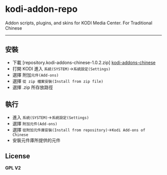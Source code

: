 # kodi-addon-repo
Addon scripts, plugins, and skins for KODI Media Center. For Traditional Chinese

---
安裝
----
- 下載 [repository.kodi-addons-chinese-1.0.2.zip] [kodi-addons-chinese]
- 打開 KODI 進入 `系統(SYSTEM)`→`系統設定(Settings)`
- 選擇 附加`元件(Add-ons)`
- 選擇 `從 zip 檔案安裝(Install from zip file)`
- 選擇 .zip 所存放路徑

執行
----
- 進入 `系統(SYSTEM)`→`系統設定(Settings)`
- 選擇 `附加元件(Add-ons)`
- 選擇 `從附加元件庫安裝(Install from repository)`→`Kodi Add-ons of Chinese`
- 安裝元件庫所提供的元件

License
----
**GPL V2**


[kodi-addons-chinese]: <https://github.com/daineseh/kodi-addon-chinese/raw/master/repo/repository.kodi-addons-chinese/repository.kodi-addons-chinese-1.0.2.zip>

